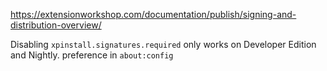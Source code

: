 https://extensionworkshop.com/documentation/publish/signing-and-distribution-overview/

Disabling `xpinstall.signatures.required` only works on Developer Edition and Nightly. 
preference in `about:config`
